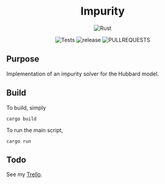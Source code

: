 <div align="center">

# Impurity

![Rust](https://img.shields.io/badge/rust-%23000000.svg?style=for-the-badge&logo=rust&logoColor=white)

![Tests](https://img.shields.io/github/actions/workflow/status/Duumbo/impurity/rust.yml?color=%23a3d1af&style=for-the-badge) ![release](https://img.shields.io/github/v/tag/Duumbo/impurity?color=blue&style=for-the-badge)
![PULLREQUESTS](https://img.shields.io/github/issues-pr-closed/Duumbo/impurity?color=pink&style=for-the-badge) <!-- ![CRATES](https://img.shields.io/crates/v/pfapack?style=for-the-badge) -->

</div>

## Purpose
Implementation of an impurity solver for the Hubbard model.

## Build
To build, simply
```
cargo build
```
To run the main script,
```
cargo run
```

## Todo
See my [Trello](https://trello.com/b/hCw6jDse/impurity-solver).
